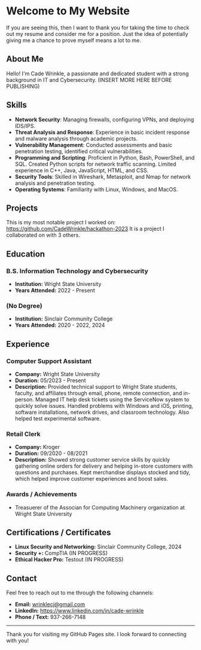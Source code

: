 # Welcome to My Website

If you are seeing this, then I want to thank you for taking the time to check out my resume and consider me for a position. Just the idea of potentially giving me a chance to prove myself means a lot to me.

## About Me

Hello! I'm Cade Wrinkle, a passionate and dedicated student with a strong background in IT and Cybersecurity. (INSERT MORE HERE BEFORE PUBLISHING)

## Skills
- **Network Security**: Managing firewalls, configuring VPNs, and deploying IDS/IPS.
- **Threat Analysis and Response**: Experience in basic incident response and malware analysis through academic projects.
- **Vulnerability Management**: Conducted assessments and basic penetration testing, identified critical vulnerabilities.
- **Programming and Scripting**: Proficient in Python, Bash, PowerShell, and SQL. Created Python scripts for network traffic scanning. Limited experience in C++, Java, JavaScript, HTML, and CSS.
- **Security Tools**: Skilled in Wireshark, Metasploit, and Nmap for network analysis and penetration testing.
- **Operating Systems**: Familiarity with Linux, Windows, and MacOS.

## Projects
This is my most notable project I worked on: https://github.com/CadeWrinkle/hackathon-2023 It is a project I collaborated on with 3 others. 
## Education

### B.S. Information Technology and Cybersecurity
- **Institution:** Wright State University
- **Years Attended:** 2022 - Present

### (No Degree)
- **Institution:** Sinclair Community College
- **Years Attended:** 2020 - 2022, 2024

## Experience

### Computer Support Assistant
- **Company:** Wright State University
- **Duration:** 05/2023 - Present
- **Description:** Provided technical support to Wright State students, faculty, and affiliates through email, phone, remote connection, and in-person. Managed IT help desk tickets using the ServiceNow system to quickly solve issues. Handled problems with Windows and iOS, printing, software installations, network drives, and classroom technology. Also helped test experimental software.

### Retail Clerk
- **Company:** Kroger
- **Duration:** 09/2020 - 08/2021
- **Description:** Showed strong customer service skills by quickly gathering online orders for delivery and helping in-store customers with questions and purchases. Kept merchandise displays stocked and tidy, which helped improve customer experiences and boost sales.

### Awards / Achievements
- Treasuerer of the Associan for Computing Machinery organization at Wright State University

## Certifications / Certificates

- **Linux Security and Networking:** Sinclair Community College, 2024
- **Security +:** CompTIA (IN PROGRESS)
- **Ethical Hacker Pro:** Testout (IN PROGRESS)

## Contact

Feel free to reach out to me through the following channels:

- **Email:** wrinklecj@gmail.com
- **LinkedIn:** https://www.linkedin.com/in/cade-wrinkle
- **Phone / Text:** 937-266-7148

---

Thank you for visiting my GitHub Pages site. I look forward to connecting with you!
